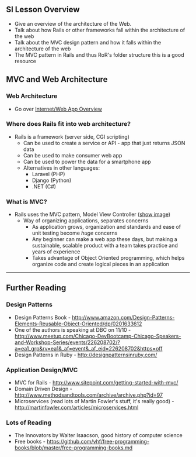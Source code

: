 ## SI Lesson Overview
- Give an overview of the architecture of the Web.
- Talk about how Rails or other frameworks fall within the architecture of the web
- Talk about the MVC design pattern and how it falls within the architecture of the web
- The MVC pattern in Rails and thus RoR's folder structure this is a good resource

## MVC and Web Architecture

### Web Architecture
- Go over [Internet/Web App Overview](http://www.slideshare.net/cchamnap/introduction-to-web-architecture)

### Where does Rails fit into web architecture?
- Rails is a framework (server side, CGI scripting)
  - Can be used to create a service or API - app that just returns JSON data
  - Can be used to make consumer web app
  - Can be used to power the data for a smartphone app
  - Alternatives in other languages:
    - Laravel (PHP)
    - Django (Python)
    - .NET (C#)

### What is MVC?
- Rails uses the MVC pattern, Model View Controller ([show image](http://dab1nmslvvntp.cloudfront.net/wp-content/uploads/2012/10/mvc1.png))
  - Way of organizing applications, separates concerns
    - As application grows, organization and standards and ease of unit testing become *huge* concerns
    - Any beginner can make a web app these days, but making a sustainable, scalable product with a team takes practice and years of experience
    - Takes advantage of Object Oriented programming, which helps organize code and create logical pieces in an application

-----

## Further Reading

### Design Patterns
- Design Patterns Book - http://www.amazon.com/Design-Patterns-Elements-Reusable-Object-Oriented/dp/0201633612
- One of the authors is speaking at DBC on 11/10 - http://www.meetup.com/Chicago-DevBootcamp-Chicago-Speakers-and-Workshop-Series/events/226208702/?a=ea1_grp&rv=ea1&_af=event&_af_eid=226208702&https=off
- Design Patterns in Ruby - http://designpatternsinruby.com/

### Application Design/MVC
- MVC for Rails - http://www.sitepoint.com/getting-started-with-mvc/
- Domain Driven Design - http://www.methodsandtools.com/archive/archive.php?id=97
- Microservices (read lots of Martin Fowler's stuff, it's really good) - http://martinfowler.com/articles/microservices.html

### Lots of Reading
- The Innovators by Walter Isaacson, good history of computer science
- Free books - https://github.com/vhf/free-programming-books/blob/master/free-programming-books.md
